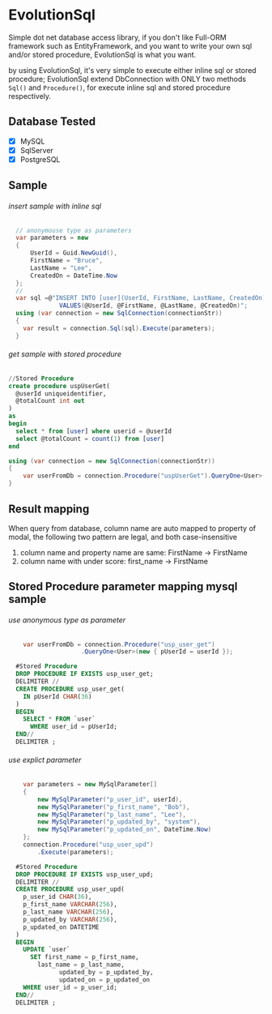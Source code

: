 # EvolutionSql
Simple dot net database access library, if you don't like Full-ORM framework such as EntityFramework, and you want to write your own sql and/or stored procedure, EvolutionSql is what you want.

by using EvolutionSql, it's very simple to execute either inline sql or stored procedure; EvolutionSql extend DbConnection with ONLY two methods ```Sql()``` and ```Procedure()```, for execute inline sql and stored procedure respectively.

## Database Tested
- [x] MySQL
- [x] SqlServer
- [x] PostgreSQL

## Sample


###### insert sample with inline sql
```c#
  // anonymouse type as parameters
  var parameters = new
  {
      UserId = Guid.NewGuid(),
      FirstName = "Bruce",
      LastName = "Lee",
      CreatedOn = DateTime.Now
  };
  //
  var sql =@"INSERT INTO [user](UserId, FirstName, LastName, CreatedOn) 
              VALUES(@UserId, @FirstName, @LastName, @CreatedOn)";
  using (var connection = new SqlConnection(connectionStr))
  {
    var result = connection.Sql(sql).Execute(parameters);
  }
```



###### get sample with stored procedure
  ```sql
  //Stored Procedure
  create procedure uspUserGet(
    @userId uniqueidentifier,
    @totalCount int out
  )
  as
  begin
    select * from [user] where userid = @userId
    select @totalCount = count(1) from [user]
  end
  ```
  
  ```c#
  using (var connection = new SqlConnection(connectionStr))
  {
      var userFromDb = connection.Procedure("uspUserGet").QueryOne<User>(new { UserId = userId });
  }
```
## Result mapping
When query from database, column name are auto mapped to property of modal, the following two pattern are legal, and both case-insensitive
1. column name and property name are same: FirstName -> FirstName
2. column name with under score: first_name -> FirstName

## Stored Procedure parameter mapping mysql sample
###### use anonymous type as parameter
```C#
    var userFromDb = connection.Procedure("usp_user_get")                    
                    .QueryOne<User>(new { pUserId = userId });

```
```SQL
  #Stored Procedure
  DROP PROCEDURE IF EXISTS usp_user_get;
  DELIMITER //
  CREATE PROCEDURE usp_user_get(
    IN pUserId CHAR(36)
  )
  BEGIN
    SELECT * FROM `user` 
      WHERE user_id = pUserId;
  END//
  DELIMITER ;
```

###### use explict parameter
```C#
    var parameters = new MySqlParameter[]
    {
        new MySqlParameter("p_user_id", userId),
        new MySqlParameter("p_first_name", "Bob"),
        new MySqlParameter("p_last_name", "Lee"),
        new MySqlParameter("p_updated_by", "system"),
        new MySqlParameter("p_updated_on", DateTime.Now)
    };
    connection.Procedure("usp_user_upd")
        .Execute(parameters);

```
```SQL
  #Stored Procedure
  DROP PROCEDURE IF EXISTS usp_user_upd;
  DELIMITER //
  CREATE PROCEDURE usp_user_upd(
    p_user_id CHAR(36),
    p_first_name VARCHAR(256),
    p_last_name VARCHAR(256),
    p_updated_by VARCHAR(256),
    p_updated_on DATETIME
  )
  BEGIN
    UPDATE `user`
      SET first_name = p_first_name,
        last_name = p_last_name,
              updated_by = p_updated_by,
              updated_on = p_updated_on
    WHERE user_id = p_user_id;
  END//
  DELIMITER ;
```

